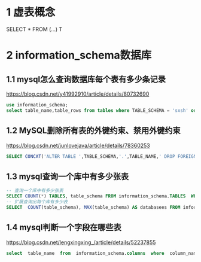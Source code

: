 # 1 虚表概念

SELECT * FROM (...) T



# 2 information_schema数据库

## 1.1 **mysql怎么查询数据库每个表有多少条记录**

https://blog.csdn.net/y41992910/article/details/80732690

```sql
use information_schema;
select table_name,table_rows from tables where TABLE_SCHEMA = 'sxsh' order by table_rows desc;  
```

## 1.2 **MySQL删除所有表的外键约束、禁用外键约束**

https://blog.csdn.net/junlovejava/article/details/78360253

```sql
SELECT CONCAT('ALTER TABLE ',TABLE_SCHEMA,'.',TABLE_NAME,' DROP FOREIGN KEY ',CONSTRAINT_NAME,' ;') FROM information_schema.TABLE_CONSTRAINTS c WHERE c.TABLE_SCHEMA='库名' AND c.CONSTRAINT_TYPE='FOREIGN KEY';
```

## 1.3 mysql查询一个库中有多少张表

```sql
-- 查询一个库中有多少张表
SELECT COUNT(*) TABLES, table_schema FROM information_schema.TABLES  WHERE table_schema = 'palm_2_0_16' 
-- 扩展查询出每个库有多少表
SELECT  COUNT(table_schema), MAX(table_schema) AS databasees FROM information_schema.TABLES GROUP BY table_schema
```

## 1.4 mysql判断一个字段在哪些表

https://blog.csdn.net/lengxingxing_/article/details/52237855

```sql
select  table_name  from  information_schema.columns  where  column_name='api_id' AND TABLE_SCHEMA = 'msyqlreback' ;
```

 